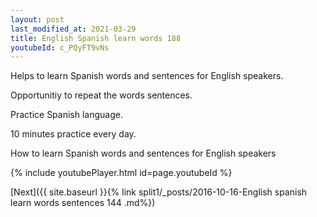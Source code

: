```yaml
---
layout: post
last_modified_at: 2021-03-29
title: English Spanish learn words 188 
youtubeId: c_PQyFT9vNs
---
```

 
 
Helps to learn Spanish words and sentences for English speakers.

Opportunitiy to repeat the words sentences. 

Practice Spanish language. 
 
10 minutes practice every day. 
 
How to learn Spanish words and sentences for English speakers 
 
{% include youtubePlayer.html id=page.youtubeId %}
 
 
[Next]({{ site.baseurl }}{% link  split1/_posts/2016-10-16-English spanish learn words sentences 144 .md%})
 

